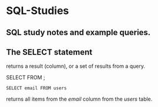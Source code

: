 # SQL-Studies
## SQL study notes and example queries.

## The **SELECT** statement

returns a result (column), or a set of results from a query.
 
 SELECT <column name> FROM <table name>;
 ```
 SELECT email FROM users
 ```
  
 returns all items from the *email* column from the *users* table.

